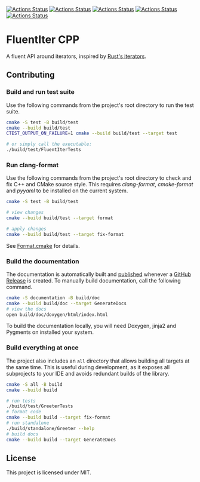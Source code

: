 [![Actions Status](https://github.com/maartenflippo/fluentiter-cpp/workflows/MacOS/badge.svg)](https://github.com/maartenflippo/fluentiter-cpp/actions)
[![Actions Status](https://github.com/maartenflippo/fluentiter-cpp/workflows/Windows/badge.svg)](https://github.com/maartenflippo/fluentiter-cpp/actions)
[![Actions Status](https://github.com/maartenflippo/fluentiter-cpp/workflows/Ubuntu/badge.svg)](https://github.com/maartenflippo/fluentiter-cpp/actions)
[![Actions Status](https://github.com/maartenflippo/fluentiter-cpp/workflows/Style/badge.svg)](https://github.com/maartenflippo/fluentiter-cpp/actions)
[![Actions Status](https://github.com/maartenflippo/fluentiter-cpp/workflows/Install/badge.svg)](https://github.com/maartenflippo/fluentiter-cpp/actions)

# FluentIter CPP

A fluent API around iterators, inspired by [Rust's iterators](https://doc.rust-lang.org/std/iter/trait.Iterator.html).

## Contributing

### Build and run test suite

Use the following commands from the project's root directory to run the test suite.

```bash
cmake -S test -B build/test
cmake --build build/test
CTEST_OUTPUT_ON_FAILURE=1 cmake --build build/test --target test

# or simply call the executable: 
./build/test/FluentIterTests
```

### Run clang-format

Use the following commands from the project's root directory to check and fix C++ and CMake source style.
This requires _clang-format_, _cmake-format_ and _pyyaml_ to be installed on the current system.

```bash
cmake -S test -B build/test

# view changes
cmake --build build/test --target format

# apply changes
cmake --build build/test --target fix-format
```

See [Format.cmake](https://github.com/TheLartians/Format.cmake) for details.

### Build the documentation

The documentation is automatically built and [published](https://thelartians.github.io/ModernCppStarter) whenever a [GitHub Release](https://help.github.com/en/github/administering-a-repository/managing-releases-in-a-repository) is created.
To manually build documentation, call the following command.

```bash
cmake -S documentation -B build/doc
cmake --build build/doc --target GenerateDocs
# view the docs
open build/doc/doxygen/html/index.html
```

To build the documentation locally, you will need Doxygen, jinja2 and Pygments on installed your system.

### Build everything at once

The project also includes an `all` directory that allows building all targets at the same time.
This is useful during development, as it exposes all subprojects to your IDE and avoids redundant builds of the library.

```bash
cmake -S all -B build
cmake --build build

# run tests
./build/test/GreeterTests
# format code
cmake --build build --target fix-format
# run standalone
./build/standalone/Greeter --help
# build docs
cmake --build build --target GenerateDocs
```

## License
This project is licensed under MIT.